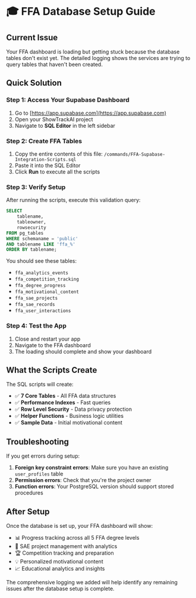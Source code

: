 # 🎓 FFA Database Setup Guide

## Current Issue
Your FFA dashboard is loading but getting stuck because the database tables don't exist yet. The detailed logging shows the services are trying to query tables that haven't been created.

## Quick Solution

### Step 1: Access Your Supabase Dashboard
1. Go to [https://app.supabase.com](https://app.supabase.com)
2. Open your ShowTrackAI project
3. Navigate to **SQL Editor** in the left sidebar

### Step 2: Create FFA Tables
1. Copy the entire contents of this file: `/commands/FFA-Supabase-Integration-Scripts.sql`
2. Paste it into the SQL Editor
3. Click **Run** to execute all the scripts

### Step 3: Verify Setup
After running the scripts, execute this validation query:
```sql
SELECT 
    tablename,
    tableowner,
    rowsecurity
FROM pg_tables 
WHERE schemaname = 'public' 
AND tablename LIKE 'ffa_%'
ORDER BY tablename;
```

You should see these tables:
- `ffa_analytics_events`
- `ffa_competition_tracking`
- `ffa_degree_progress`
- `ffa_motivational_content`
- `ffa_sae_projects`
- `ffa_sae_records`
- `ffa_user_interactions`

### Step 4: Test the App
1. Close and restart your app
2. Navigate to the FFA dashboard
3. The loading should complete and show your dashboard

## What the Scripts Create

The SQL scripts will create:
- ✅ **7 Core Tables** - All FFA data structures
- ✅ **Performance Indexes** - Fast queries
- ✅ **Row Level Security** - Data privacy protection
- ✅ **Helper Functions** - Business logic utilities
- ✅ **Sample Data** - Initial motivational content

## Troubleshooting

If you get errors during setup:

1. **Foreign key constraint errors**: Make sure you have an existing `user_profiles` table
2. **Permission errors**: Check that you're the project owner
3. **Function errors**: Your PostgreSQL version should support stored procedures

## After Setup

Once the database is set up, your FFA dashboard will show:
- 📊 Progress tracking across all 5 FFA degree levels
- 🚜 SAE project management with analytics
- 🏆 Competition tracking and preparation
- 💡 Personalized motivational content
- 📈 Educational analytics and insights

The comprehensive logging we added will help identify any remaining issues after the database setup is complete.